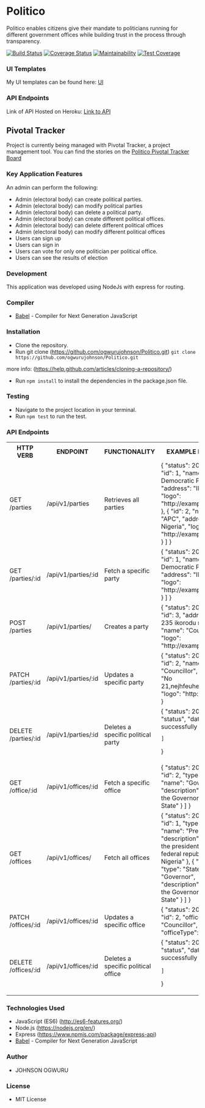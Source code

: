 # Politico
Politico enables citizens give their mandate to politicians running for different government offices while building trust in the process through transparency.

[![Build Status](https://travis-ci.org/ogwurujohnson/Politico.svg?branch=develop)](https://travis-ci.org/ogwurujohnson/Politico)
[![Coverage Status](https://coveralls.io/repos/github/ogwurujohnson/Politico/badge.svg?branch=ch-write-unit-test-163504250)](https://coveralls.io/github/ogwurujohnson/Politico?branch=ch-write-unit-test-163504250)
[![Maintainability](https://api.codeclimate.com/v1/badges/ad2335df87681d5065e3/maintainability)](https://codeclimate.com/github/ogwurujohnson/Politico/maintainability)
[![Test Coverage](https://api.codeclimate.com/v1/badges/ad2335df87681d5065e3/test_coverage)](https://codeclimate.com/github/ogwurujohnson/Politico/test_coverage)

### UI Templates
My UI templates can be found here: [ UI ](https://ogwurujohnson.github.io/Politico/UI)

### API Endpoints
Link of API Hosted on Heroku: 
[Link to API](https://better-politico.herokuapp.com/api/v1)

## Pivotal Tracker

Project is currently being managed with Pivotal Tracker, a project management tool. You can find the stories on the 
[Politico Pivotal Tracker Board](https://www.pivotaltracker.com/n/projects/2238975)

### Key Application Features
An admin can perform the following:
 - Admin (electoral body) can create political parties.
 - Admin (electoral body) can modify ​political parties
 - Admin (electoral body) can delete a political party.
 - Admin (electoral body) can create different ​political offices.
 - Admin (electoral body) can delete different ​political offices
 - Admin (electoral body) can modify different ​political offices
 - Users can sign up
 - Users can sign in
 - Users can vote for only one politician per ​political office​.
 - Users can see the results of election

 ### Development
This application was developed using NodeJs with express for routing.

### Compiler

* [Babel](https://eslint.org/) - Compiler for Next Generation JavaScript

### Installation

- Clone the repository.
- Run git clone (https://github.com/ogwurujohnson/Politico.git)
``` git clone https://github.com/ogwurujohnson/Politico.git ```

more info:
(https://help.github.com/articles/cloning-a-repository/)
- Run ``` npm install ``` to install the dependencies in the package.json file.

### Testing

- Navigate to the project location in your terminal.
- Run ``` npm test ``` to run the test.

### API Endpoints
<table>
  <tr>
    <th>HTTP VERB</th>
		<th>ENDPOINT</th>
		<th>FUNCTIONALITY</th>
		<th>EXAMPLE RESPONSE</th>
  </tr>
  <tr>
    <td> GET /parties </td>
    <td> /api/v1/parties </td>
    <td> Retrieves all parties </td>
    <td> {
      "status": 200,
      "data": [
                {
                    "id": 1,
                    "name": "Peoples Democratic Party",
                    "address": "Ikeja, Lagos",
                    "logo": "http://example.com/pdp"
                },
                {
                    "id": 2,
                    "name": "APC",
                    "address": "Abuja, Nigeria",
                    "logo": "http://example.com/apc"
                }
            ]
        }
    </td>
  </tr>
  <tr>
    <td>GET /parties/:id</td>
    <td>/api/v1/parties/:id</td>
    <td>Fetch a specific party</td>
    <td>{
      "status": 200,
      "data": [
          {
              "id": 1,
                "name": "Peoples Democratic Party",
                "address": "Ikeja, Lagos",
                "logo": "http://example.com/pdp"
          }
      ]
  }</td>
  </tr>
  <tr>
    <td>POST /parties</td>
    <td>/api/v1/parties/</td>
    <td>Creates a party</td>
    <td>{
      "status": 201,
      "data": [
          {
              "id": 3,
              "address": "No 235 ikorodu road",
              "name": "Councillor",
              "logo": "http://example.co"
          }
      ]
  }</td>
  </tr>
    <tr>
      <td>PATCH /parties/:id</td>
      <td>/api/v1/parties/:id</td>
      <td>Updates a specific party</td>
      <td>{
    "status": 201,
    "data": [
        {
            "id": 2,
            "name": "Councillor",
            "address": "No 21,nejhfeuhebwejbgwj",
            "logo": "http://logo.co"
        }
    ]
}
      </td>
    </tr>
    <tr>
      <td>DELETE /parties/:id</td>
      <td>/api/v1/parties/:id</td>
      <td>Deletes a specific political party</td>
      <td>{
    "status": 200,
    "data": [
        {
            "status",
            "data": "party successfully deleted"
        }
        
    ]
}
      </td>
    </tr>
    <tr>
      <td>GET /office/:id</td>
      <td>/api/v1/offices/:id</td>
      <td>Fetch a specific office</td>
      <td>{
    "status": 200,
    "data": [
        {
            "id": 2,
            "type": "State",
            "name": "Governor",
            "description": "Office of the Governor of Lagos State"
        }
    ]
}
      </td>
    </tr>
    <tr>
      <td>GET /offices</td>
      <td>/api/v1/offices/</td>
      <td>Fetch all offices</td>
      <td>{
        "status": 200,
        "data": [
            {
                "id": 1,
                "type": "Federal",
                "name": "President",
                "description": "Office of the president of the federal republic of Nigeria"
            },
            {
                "id": 2,
                "type": "State",
                "name": "Governor",
                "description": "Office of the Governor of Lagos State"
            }
        ]
    }
      </td>
    </tr>
    <tr>
      <td>PATCH /offices/:id</td>
      <td>/api/v1/offices/:id</td>
      <td>Updates a specific office</td>
      <td>{
    "status": 201,
    "data": [
        {
            "id": 2,
            "officeName": "Councillor",
            "officeType": "local",
        }
    ]
}
      </td>
    </tr>
    <tr>
      <td>DELETE /offices/:id</td>
      <td>/api/v1/offices/:id</td>
      <td>Deletes a specific political office</td>
      <td>{
    "status": 200,
    "data": [
        {
            "status",
            "data": "office successfully deleted"
        }
        
    ]
}
      </td>
    </tr>
    
   
</table>

### Technologies Used

- JavaScript (ES6) (http://es6-features.org/)
- Node.js (https://nodejs.org/en/)
- Express (https://www.npmjs.com/package/express-api)
- [Babel](https://eslint.org/) - Compiler for Next Generation JavaScript

### Author
- JOHNSON OGWURU

### License
- MIT License
